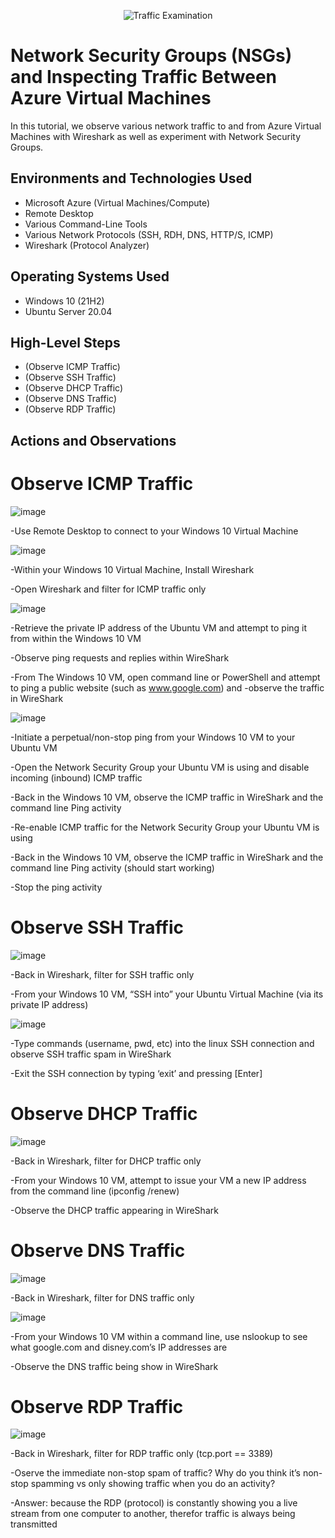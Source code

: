 <p align="center">
<img src="https://i.imgur.com/Ua7udoS.png" alt="Traffic Examination"/>
</p>

<h1>Network Security Groups (NSGs) and Inspecting Traffic Between Azure Virtual Machines</h1>
In this tutorial, we observe various network traffic to and from Azure Virtual Machines with Wireshark as well as experiment with Network Security Groups. <br />


<h2>Environments and Technologies Used</h2>

- Microsoft Azure (Virtual Machines/Compute)
- Remote Desktop
- Various Command-Line Tools
- Various Network Protocols (SSH, RDH, DNS, HTTP/S, ICMP)
- Wireshark (Protocol Analyzer)

<h2>Operating Systems Used </h2>

- Windows 10 (21H2)
- Ubuntu Server 20.04

<h2>High-Level Steps</h2>

- (Observe ICMP Traffic)
- (Observe SSH Traffic)
- (Observe DHCP Traffic)
- (Observe DNS Traffic)
- (Observe RDP Traffic)
<h2>Actions and Observations</h2>

<h1>Observe ICMP Traffic</h1>

![image](https://github.com/KevinVCruz26/Network-Security-Groups-NSGs-and-Inspecting-Network-Protocols/assets/139089937/e0b40087-4557-45c3-8787-2d96f45da1d1)

-Use Remote Desktop to connect to your Windows 10 Virtual Machine

![image](https://github.com/KevinVCruz26/Network-Security-Groups-NSGs-and-Inspecting-Network-Protocols/assets/139089937/71e8eab7-5027-4de2-9dcf-72b2ff983e63)

-Within your Windows 10 Virtual Machine, Install Wireshark

-Open Wireshark and filter for ICMP traffic only

![image](https://github.com/KevinVCruz26/Network-Security-Groups-NSGs-and-Inspecting-Network-Protocols/assets/139089937/aa176fbd-ec67-4a58-9206-fa8dffcb1d05)

-Retrieve the private IP address of the Ubuntu VM and attempt to ping it from within the Windows 10 VM

-Observe ping requests and replies within WireShark

-From The Windows 10 VM, open command line or PowerShell and attempt to ping a public website (such as www.google.com) and -observe the traffic in WireShark

![image](https://github.com/KevinVCruz26/Network-Security-Groups-NSGs-and-Inspecting-Network-Protocols/assets/139089937/42d06fe0-382c-4e04-bea7-c5ddd8f5f2b3)

-Initiate a perpetual/non-stop ping from your Windows 10 VM to your Ubuntu VM

-Open the Network Security Group your Ubuntu VM is using and disable incoming (inbound) ICMP traffic

-Back in the Windows 10 VM, observe the ICMP traffic in WireShark and the command line Ping activity

-Re-enable ICMP traffic for the Network Security Group your Ubuntu VM is using

-Back in the Windows 10 VM, observe the ICMP traffic in WireShark and the command line Ping activity (should start working)

-Stop the ping activity


<h1>Observe SSH Traffic</h1>

![image](https://github.com/KevinVCruz26/Network-Security-Groups-NSGs-and-Inspecting-Network-Protocols/assets/139089937/6645b583-adc1-4109-81de-319b7cbef78b)

-Back in Wireshark, filter for SSH traffic only

-From your Windows 10 VM, “SSH into” your Ubuntu Virtual Machine (via its private IP address)

![image](https://github.com/KevinVCruz26/Network-Security-Groups-NSGs-and-Inspecting-Network-Protocols/assets/139089937/94558671-2372-4ad5-9672-7020f6ac29cc)

-Type commands (username, pwd, etc) into the linux SSH connection and observe SSH traffic spam in WireShark

-Exit the SSH connection by typing ‘exit’ and pressing [Enter]

<h1>Observe DHCP Traffic</h1>

![image](https://github.com/KevinVCruz26/Network-Security-Groups-NSGs-and-Inspecting-Network-Protocols/assets/139089937/37993fc0-a586-45be-b6e1-d806ba18ca2e)


-Back in Wireshark, filter for DHCP traffic only

-From your Windows 10 VM, attempt to issue your VM a new IP address from the command line (ipconfig /renew)

-Observe the DHCP traffic appearing in WireShark

<h1>Observe DNS Traffic</h1>

![image](https://github.com/KevinVCruz26/Network-Security-Groups-NSGs-and-Inspecting-Network-Protocols/assets/139089937/045a3427-1967-4eaa-8fac-1d7135163d2d)

-Back in Wireshark, filter for DNS traffic only

![image](https://github.com/KevinVCruz26/Network-Security-Groups-NSGs-and-Inspecting-Network-Protocols/assets/139089937/190acb2a-3dc5-474e-aff2-4c2dc63c0fa2)

-From your Windows 10 VM within a command line, use nslookup to see what google.com and disney.com’s IP addresses are

-Observe the DNS traffic being show in WireShark

<h1>Observe RDP Traffic</h1>

![image](https://github.com/KevinVCruz26/Network-Security-Groups-NSGs-and-Inspecting-Network-Protocols/assets/139089937/35ecf081-aecd-49d1-b0d0-8ec878aa42ab)

-Back in Wireshark, filter for RDP traffic only (tcp.port == 3389)

-Oserve the immediate non-stop spam of traffic? Why do you think it’s non-stop spamming vs only showing traffic when you do an activity?

-Answer: because the RDP (protocol) is constantly showing you a live stream from one computer to another, therefor traffic is always being transmitted

